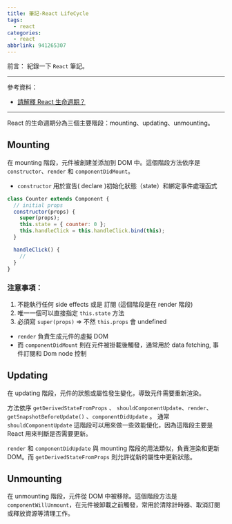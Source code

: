 ```yaml
---
title: 筆記-React LifeCycle
tags:
  - react
categories:
  - react
abbrlink: 941265307
---
```

前言：
紀錄一下 `React` 筆記。

<!-- more -->
---
參考資料：
- [請解釋 React 生命週期？](https://www.explainthis.io/zh-hant/interview-guides/react/react-lifecycle)
---
React 的生命週期分為三個主要階段：mounting、updating、unmounting。

## Mounting
在 mounting 階段，元件被創建並添加到 DOM 中。這個階段方法依序是 `constructor`、`render` 和 `componentDidMount`。

- `constructor` 用於宣告( declare )初始化狀態（state）和綁定事件處理函式

```jsx
class Counter extends Component {
  // initial props
  constructor(props) {
    super(props);
    this.state = { counter: 0 };
    this.handleClick = this.handleClick.bind(this);
  }

  handleClick() {
    // 
  }
}
```

### 注意事項：
1. 不能執行任何 side effects 或是 訂閱 (這個階段是在 render 階段)
2. 唯一一個可以直接指定 `this.state` 方法
3. 必須寫 `super(props)` ⇒ 不然 `this.props` 會 undefined

- `render` 負責生成元件的虛擬 DOM
- 而 `componentDidMount` 則在元件被掛載後觸發，通常用於 data fetching, 事件訂閱和 Dom node 控制

## Updating
在 updating 階段，元件的狀態或屬性發生變化，導致元件需要重新渲染。

方法依序 `getDerivedStateFromProps` 、 `shouldComponentUpdate`、`render`、`getSnapshotBeforeUpdate()` 、`componentDidUpdate` 。
通常 `shouldComponentUpdate` 這階段可以用來做一些效能優化，因為這階段主要是 React 用來判斷是否需要更新。

`render` 和 `componentDidUpdate` 與 mounting 階段的用法類似，負責渲染和更新 DOM。而 `getDerivedStateFromProps` 則允許從新的屬性中更新狀態。


## Unmounting
在 unmounting 階段，元件從 DOM 中被移除。這個階段方法是 `componentWillUnmount`，在元件被卸載之前觸發，常用於清除計時器、取消訂閱或釋放資源等清理工作。